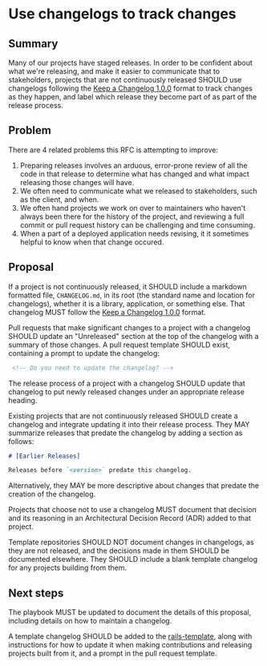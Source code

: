 # Use changelogs to track changes

## Summary

Many of our projects have staged releases. In order to be confident about what
we're releasing, and make it easier to communicate that to stakeholders,
projects that are not continuously released SHOULD use changelogs following the
[Keep a Changelog 1.0.0][] format to track changes as they happen, and label
which release they become part of as part of the release process.

## Problem

There are 4 related problems this RFC is attempting to improve:

1. Preparing releases involves an arduous, error-prone review of all the code in
   that release to determine what has changed and what impact releasing those
   changes will have.
1. We often need to communicate what we released to stakeholders, such as the
   client, and when.
1. We often hand projects we work on over to maintainers who haven't always been
   there for the history of the project, and reviewing a full commit or pull
   request history can be challenging and time consuming.
1. When a part of a deployed application needs revising, it it sometimes helpful
   to know when that change occured.

## Proposal

If a project is not continuously released, it SHOULD include a markdown
formatted file, `CHANGELOG.md`, in its root (the standard name and location for
changelogs), whether it is a library, application, or something else. That
changelog MUST follow the [Keep a Changelog 1.0.0][] format.

Pull requests that make significant changes to a project with a changelog SHOULD
update an "Unreleased" section at the top of the changelog with a summary of
those changes. A pull request template SHOULD exist, containing a prompt to
update the changelog:

```md
 <!-- Do you need to update the changelog? -->
```

The release process of a project with a changelog SHOULD update that changelog
to put newly released changes under an appropriate release heading.

Existing projects that are not continuously released SHOULD create a changelog
and integrate updating it into their release process. They MAY summarize
releases that predate the changelog by adding a section as follows:

```md
# [Earlier Releases]

Releases before `<version>` predate this changelog.
```

Alternatively, they MAY be more descriptive about changes that predate the
creation of the changelog.

Projects that choose not to use a changelog MUST document that decision and its
reasoning in an Architectural Decision Record (ADR) added to that project.

Template repositories SHOULD NOT document changes in changelogs, as they are not
released, and the decisions made in them SHOULD be documented elsewhere. They
SHOULD include a blank template changelog for any projects building from them.

## Next steps

The playbook MUST be updated to document the details of this proposal, including
details on how to maintain a changelog.

A template changelog SHOULD be added to the [rails-template][], along with
instructions for how to update it when making contributions and releasing
projects built from it, and a prompt in the pull request template.

[keep a changelog 1.0.0]: https://keepachangelog.com/en/1.0.0/

[rails-template]: https://github.com/dxw/rails-template
